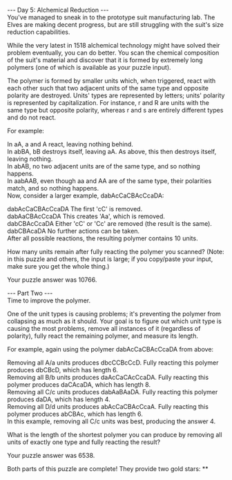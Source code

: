 --- Day 5: Alchemical Reduction --- <br>
You've managed to sneak in to the prototype suit manufacturing lab. The Elves are making decent progress, but are still struggling with the suit's size reduction capabilities.

While the very latest in 1518 alchemical technology might have solved their problem eventually, you can do better. You scan the chemical composition of the suit's material and discover that it is formed by extremely long polymers (one of which is available as your puzzle input).

The polymer is formed by smaller units which, when triggered, react with each other such that two adjacent units of the same type and opposite polarity are destroyed. Units' types are represented by letters; units' polarity is represented by capitalization. For instance, r and R are units with the same type but opposite polarity, whereas r and s are entirely different types and do not react.

For example: <br>

In aA, a and A react, leaving nothing behind.<br>
In abBA, bB destroys itself, leaving aA. As above, this then destroys itself, leaving nothing.<br>
In abAB, no two adjacent units are of the same type, and so nothing happens.<br>
In aabAAB, even though aa and AA are of the same type, their polarities match, and so nothing happens.<br>
Now, consider a larger example, dabAcCaCBAcCcaDA: <br>

dabAcCaCBAcCcaDA  The first 'cC' is removed. <br>
dabAaCBAcCcaDA    This creates 'Aa', which is removed. <br>
dabCBAcCcaDA      Either 'cC' or 'Cc' are removed (the result is the same).<br>
dabCBAcaDA        No further actions can be taken. <br>
After all possible reactions, the resulting polymer contains 10 units. <br>

How many units remain after fully reacting the polymer you scanned? (Note: in this puzzle and others, the input is large; if you copy/paste your input, make sure you get the whole thing.)

Your puzzle answer was 10766.

--- Part Two --- <br>
Time to improve the polymer.

One of the unit types is causing problems; it's preventing the polymer from collapsing as much as it should. Your goal is to figure out which unit type is causing the most problems, remove all instances of it (regardless of polarity), fully react the remaining polymer, and measure its length.

For example, again using the polymer dabAcCaCBAcCcaDA from above: <br>

Removing all A/a units produces dbcCCBcCcD. Fully reacting this polymer produces dbCBcD, which has length 6. <br>
Removing all B/b units produces daAcCaCAcCcaDA. Fully reacting this polymer produces daCAcaDA, which has length 8.<br>
Removing all C/c units produces dabAaBAaDA. Fully reacting this polymer produces daDA, which has length 4.<br>
Removing all D/d units produces abAcCaCBAcCcaA. Fully reacting this polymer produces abCBAc, which has length 6.<br>
In this example, removing all C/c units was best, producing the answer 4.

What is the length of the shortest polymer you can produce by removing all units of exactly one type and fully reacting the result? 

Your puzzle answer was 6538.

Both parts of this puzzle are complete! They provide two gold stars: **
